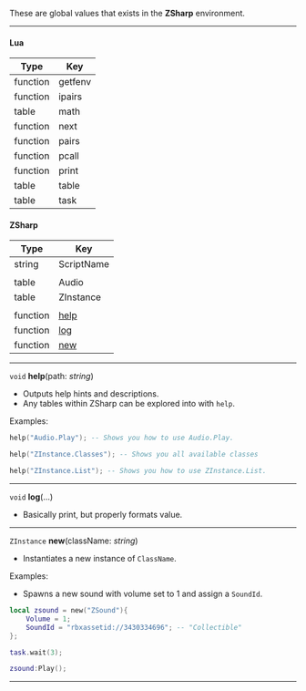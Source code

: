 
These are global values that exists in the **ZSharp** environment. 

---

#### Lua

| Type | Key |
| --- | --- |
| function | getfenv |
| function | ipairs |
| table | math |
| function | next |
| function | pairs |
| function | pcall |
| function | print |
| table | table |
| table | task |

#### ZSharp
| Type | Key |
| --- | --- |
| string | ScriptName |
| | |
| table | Audio |
| table | ZInstance |
| | |
| function | [help](#help) |
| function | [log](#log) |
| function | [new](#new) |

---
<a name="help"></a>
`void` **help**(path: *string*)
- Outputs help hints and descriptions.
- Any tables within ZSharp can be explored into with `help`.

Examples:
```lua
help("Audio.Play"); -- Shows you how to use Audio.Play.

help("ZInstance.Classes"); -- Shows you all available classes

help("ZInstance.List"); -- Shows you how to use ZInstance.List.
```

---
<a name="log"></a>
`void` **log**(...)
- Basically print, but properly formats value.

---
<a name="new"></a>
`ZInstance` **new**(className: *string*)
- Instantiates a new instance of `ClassName`.

Examples:
- Spawns a new sound with volume set to 1 and assign a `SoundId`.
```lua
local zsound = new("ZSound"){
	Volume = 1;
	SoundId = "rbxassetid://3430334696"; -- "Collectible"
};

task.wait(3);

zsound:Play();
```

---